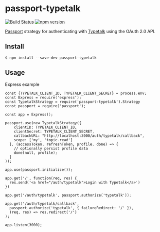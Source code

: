 passport-typetalk
===

[![Build Status](https://travis-ci.org/is2ei/passport-typetalk.svg?branch=master)][travis]
[![npm version](https://badge.fury.io/js/passport-typetalk.svg)][npm]

[travis]: https://travis-ci.org/is2ei/passport-typetalk
[npm]: https://badge.fury.io/js/passport-typetalk

[Passport](http://passportjs.org/) strategy for authenticating with [Typetalk](https://www.typetalk.com) using the OAuth 2.0 API.

## Install

```
$ npm install --save-dev passport-typetalk
```

## Usage

Express example

```
const {TYPETALK_CLIENT_ID, TYPETALK_CLIENT_SECRET} = process.env;
const Express = require('express');
const TypetalkStrategy = require('passport-typetalk').Strategy
const passport = require('passport');

const app = Express();

passport.use(new TypetalkStrategy({
    clientID: TYPETALK_CLIENT_ID,
    clientSecret: TYPETALK_CLIENT_SECRET,
    callbackURL: "http://localhost:3000/auth/typetalk/callback",
    scope: ['my', 'topic.read']
  }, (accessToken, refreshToken, profile, done) => {
    // optionally persist profile data
    done(null, profile);
  }
));

app.use(passport.initialize());

app.get('/', function(req, res) {
  res.send('<a href="/auth/typetalk">Login with Typetalk</a>')
})

app.get('/auth/typetalk', passport.authorize('typetalk'));

app.get('/auth/typetalk/callback',
  passport.authorize('typetalk', { failureRedirect: '/' }),
  (req, res) => res.redirect('/')
);

app.listen(3000);
```
